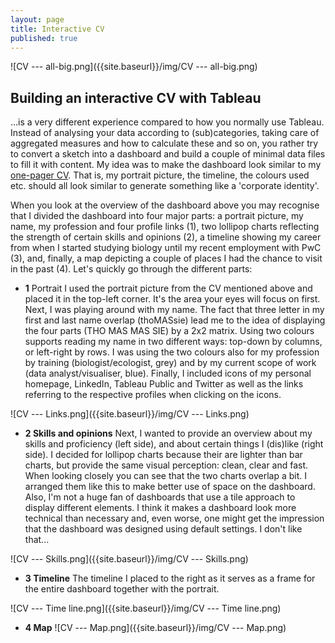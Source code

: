 ```yaml
---
layout: page
title: Interactive CV
published: true
---
```

![CV --- all-big.png]({{site.baseurl}}/img/CV --- all-big.png)
 

## Building an interactive CV with Tableau

...is a very different experience compared to how you normally use Tableau. Instead of analysing your data according to (sub)categories, taking care of aggregated measures and how to calculate these and so on, you rather try to convert a sketch into a dashboard and build a couple of minimal data files to fill it with content. My idea was to make the dashboard look similar to my [one-pager CV](https://thomassie.me/CV_Summary___Thomas_Massie.pdf). That is, my portrait picture, the timeline, the colours used etc. should all look similar to generate something like a 'corporate identity'.

When you look at the overview of the dashboard above you may recognise that I divided the dashboard into four major parts: a portrait picture, my name, my profession and four profile links (1), two lollipop charts reflecting the strength of certain skills and opinions (2), a timeline showing my career from when I started studying biology until my recent employment with PwC (3), and, finally, a map depicting a couple of places I had the chance to visit in the past (4). Let's quickly go through the different parts:

- **1** Portrait
I used the portrait picture from the CV mentioned above and placed it in the top-left corner. It's the area your eyes will focus on first.
Next, I was playing around with my name. The fact that three letter in my first and last name overlap (thoMASsie) lead me to the idea of displaying the four parts (THO MAS MAS SIE) by a 2x2 matrix. Using two colours supports reading my name in two different ways: top-down by columns, or left-right by rows.
I was using the two colours also for my profession by training (biologist/ecologist, grey) and by my current scope of work (data analyst/visualiser, blue).
Finally, I included icons of my personal homepage, LinkedIn, Tableau Public and Twitter as well as the links referring to the respective profiles when clicking on the icons.

![CV --- Links.png]({{site.baseurl}}/img/CV --- Links.png)


- **2 Skills and opinions**
Next, I wanted to provide an overview about my skills and proficiency (left side), and about certain things I (dis)like (right side). I decided for lollipop charts because their are lighter than bar charts, but provide the same visual perception: clean, clear and fast. When looking closely you can see that the two charts overlap a bit. I arranged them like this to make better use of space on the dashboard. Also, I'm not a huge fan of dashboards that use a tile approach to display different elements. I think it makes a dashboard look more technical than necessary and, even worse, one might get the impression that the dashboard was designed using default settings. I don't like that... 

![CV --- Skills.png]({{site.baseurl}}/img/CV --- Skills.png)

- **3 Timeline**
The timeline I placed to the right as it serves as a frame for the entire dashboard together with the portrait. 

![CV --- Time line.png]({{site.baseurl}}/img/CV --- Time line.png)

- **4 Map**
![CV --- Map.png]({{site.baseurl}}/img/CV --- Map.png)
